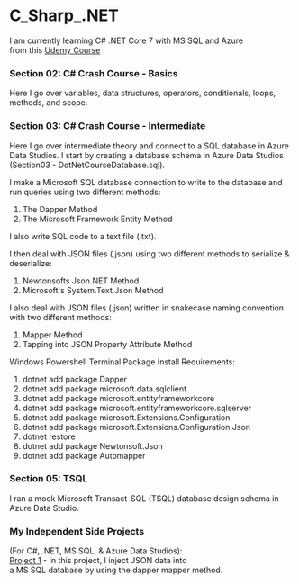 # C_Sharp_.NET  
I am currently learning C# .NET Core 7 with MS SQL and Azure  
from this [Udemy Course](https://www.udemy.com/course/net-core-with-ms-sql-beginner-to-expert/)
  
### Section 02: C# Crash Course - Basics  
Here I go over variables, data structures, operators, conditionals, loops, methods, and scope.  
  
### Section 03: C# Crash Course - Intermediate  
Here I go over intermediate theory and connect to a SQL database in Azure Data Studios.  I start by creating a database schema in Azure Data Studios (Section03 - DotNetCourseDatabase.sql).
  
I make a Microsoft SQL database connection to write to the database and run queries using two different methods:  
1) The Dapper Method
2) The Microsoft Framework Entity Method

I also write SQL code to a text file (.txt).  
  
I then deal with JSON files (.json) using two different methods to serialize & deserialize:  
1) Newtonsofts Json.NET Method
2) Microsoft's System.Text.Json Method

I also deal with JSON files (.json) written in snakecase naming convention with two different methods:
1) Mapper Method
2) Tapping into JSON Property Attribute Method
  
Windows Powershell Terminal Package Install Requirements:  
1) dotnet add package Dapper
2) dotnet add package microsoft.data.sqlclient
3) dotnet add package microsoft.entityframeworkcore
4) dotnet add package microsoft.entityframeworkcore.sqlserver
5) dotnet add package microsoft.Extensions.Configuration
6) dotnet add package microsoft.Extensions.Configuration.Json
7) dotnet restore
8) dotnet add package Newtonsoft.Json
9) dotnet add package Automapper

### Section 05: TSQL  
I ran a mock Microsoft Transact-SQL (TSQL) database design schema in Azure Data Studio.  
  
### My Independent Side Projects 
(For C#, .NET, MS SQL, & Azure Data Studios):  
[Project 1](https://github.com/david125tran/CSharp_JSON_to_SQL) - In this project, I inject JSON data into  
a MS SQL database by using the dapper mapper method. 


